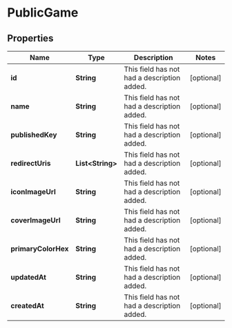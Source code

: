 

# PublicGame

## Properties

Name | Type | Description | Notes
------------ | ------------- | ------------- | -------------
**id** | **String** | This field has not had a description added. |  [optional]
**name** | **String** | This field has not had a description added. |  [optional]
**publishedKey** | **String** | This field has not had a description added. |  [optional]
**redirectUris** | **List&lt;String&gt;** | This field has not had a description added. |  [optional]
**iconImageUrl** | **String** | This field has not had a description added. |  [optional]
**coverImageUrl** | **String** | This field has not had a description added. |  [optional]
**primaryColorHex** | **String** | This field has not had a description added. |  [optional]
**updatedAt** | **String** | This field has not had a description added. |  [optional]
**createdAt** | **String** | This field has not had a description added. |  [optional]




